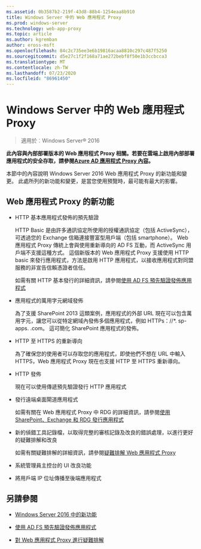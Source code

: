 ```yaml
---
ms.assetid: 0b3587b2-219f-43d8-88b4-1254eaa8b910
title: Windows Server 中的 Web 應用程式 Proxy
ms.prod: windows-server
ms.technology: web-app-proxy
ms.topic: article
ms.author: kgremban
author: eross-msft
ms.openlocfilehash: 84c2c735ee3e6b19816acaa8810c297c487f5250
ms.sourcegitcommit: d5e27c1f2f168a71ae272bebf8f50e1b3ccbcca3
ms.translationtype: MT
ms.contentlocale: zh-TW
ms.lasthandoff: 07/23/2020
ms.locfileid: "86961450"
---
```

# <a name="web-application-proxy-in-windows-server"></a>Windows Server 中的 Web 應用程式 Proxy

>適用於︰Windows Server&reg; 2016

**此內容與內部部署版本的 Web 應用程式 Proxy 相關。若要在雲端上啟用內部部署應用程式的安全存取，請參閱[Azure AD 應用程式 Proxy 內容](/azure/active-directory/manage-apps/application-proxy)。**  
  
本節中的內容說明 Windows Server 2016 Web 應用程式 Proxy 的新功能和變更。 此處所列的新功能和變更，是當您使用預覽時，最可能有最大的影響。  
  
## <a name="web-application-proxy-new-features"></a>Web 應用程式 Proxy 的新功能  
  
- HTTP 基本應用程式發佈的預先驗證  
  
  HTTP Basic 是由許多通訊協定所使用的授權通訊協定（包括 ActiveSync），可透過您的 Exchange 信箱連接豐富型用戶端（包括 smartphone）。 Web 應用程式 Proxy 傳統上會與使用重新導向的 AD FS 互動，而 ActiveSync 用戶端不支援這種方式。 這個新版本的 Web 應用程式 Proxy 支援使用 HTTP basic 來發行應用程式，方法是啟用 HTTP 應用程式，以接收應用程式對同盟服務的非宣告信賴憑證者信任。  
  
  如需有關 HTTP 基本發行的詳細資訊，請參閱[使用 AD FS 預先驗證發佈應用程式](../web-application-proxy/../web-application-proxy/Publishing-Applications-using-AD-FS-Preauthentication.md)  
  
- 應用程式的萬用字元網域發佈  
  
  為了支援 SharePoint 2013 這類案例，應用程式的外部 URL 現在可以包含萬用字元，讓您可以從特定網域內發佈多個應用程式，例如 HTTPs：//*. sp-apps. .com。 這可簡化 SharePoint 應用程式的發佈。  
  
- HTTP 至 HTTPS 的重新導向  
  
  為了確保您的使用者可以存取您的應用程式，即使他們不想在 URL 中輸入 HTTPS，Web 應用程式 Proxy 現在也支援 HTTP 至 HTTPS 重新導向。  
  
- HTTP 發佈  
  
  現在可以使用傳遞預先驗證發行 HTTP 應用程式  
  
- 發行遠端桌面閘道應用程式  
  
  如需有關在 Web 應用程式 Proxy 中 RDG 的詳細資訊，請參閱[使用 SharePoint、Exchange 和 RDG 發行應用程式](../web-application-proxy/Publishing-Applications-with-SharePoint,-Exchange-and-RDG.md)  
  
- 新的偵錯工具記錄檔，以取得完整的審核記錄及改良的錯誤處理，以進行更好的疑難排解和改良  
  
  如需有關疑難排解的詳細資訊，請參閱[疑難排解 Web 應用程式 Proxy](/previous-versions/windows/it-pro/windows-server-2012-R2-and-2012/dn770156(v=ws.11))  
  
- 系統管理員主控台的 UI 改良功能  
  
- 將用戶端 IP 位址傳播至後端應用程式  
  
## <a name="see-also"></a>另請參閱  
  
-   [Windows Server 2016 中的新功能](../../../get-started/whats-new-in-windows-server-2016.md)  
  
-   [使用 AD FS 預先驗證發佈應用程式](../web-application-proxy/Publishing-Applications-using-AD-FS-Preauthentication.md)  
  
-   [對 Web 應用程式 Proxy 進行疑難排解](/previous-versions/windows/it-pro/windows-server-2012-R2-and-2012/dn770156(v=ws.11))  
  

